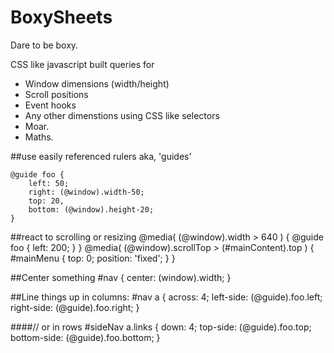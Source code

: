 # BoxySheets

Dare to be boxy.

CSS like javascript built queries for
- Window dimensions (width/height)
- Scroll positions
- Event hooks
- Any other dimenstions using CSS like selectors
- Moar.
- Maths.

##use easily referenced rulers aka, 'guides'

    @guide foo {    
        left: 50;
        right: (@window).width-50;  
        top: 20,
        bottom: (@window).height-20;
    }  

##react to scrolling or resizing
    @media( (@window).width > 640 ) {
        @guide foo {
            left: 200;
        }
    }
    @media( (@window).scrollTop > (#mainContent).top ) {
        #mainMenu {
            top: 0;
            position: 'fixed';
        }
    }

##Center something 
    #nav {
        center: (window).width;
    }

##Line things up in columns:
    #nav a {
        across: 4;
        left-side: (@guide).foo.left;
        right-side: (@guide).foo.right;
    }
    
####// or in rows
    #sideNav a.links {
        down: 4;
        top-side: (@guide).foo.top;
        bottom-side: (@guide).foo.bottom;
    }

